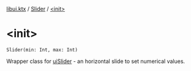 [libui.ktx](../index.md) / [Slider](index.md) / [&lt;init&gt;](./-init-.md)

# &lt;init&gt;

`Slider(min: Int, max: Int)`

Wrapper class for [uiSlider](../../libui/ui-slider.md) - an horizontal slide to set numerical values.

